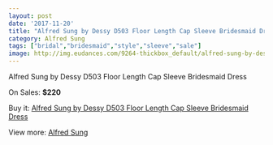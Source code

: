 ```yaml
---
layout: post
date: '2017-11-20'
title: "Alfred Sung by Dessy D503 Floor Length Cap Sleeve Bridesmaid Dress"
category: Alfred Sung
tags: ["bridal","bridesmaid","style","sleeve","sale"]
image: http://img.eudances.com/9264-thickbox_default/alfred-sung-by-dessy-d503-floor-length-cap-sleeve-bridesmaid-dress.jpg
---
```

Alfred Sung by Dessy D503 Floor Length Cap Sleeve Bridesmaid Dress

On Sales: **$220**
<a href="https://www.eudances.com/en/alfred-sung/3102-alfred-sung-by-dessy-d503-floor-length-cap-sleeve-bridesmaid-dress.html"><amp-img layout="responsive" width="600" height="600" src="//img.eudances.com/9264-thickbox_default/alfred-sung-by-dessy-d503-floor-length-cap-sleeve-bridesmaid-dress.jpg" alt="Alfred Sung by Dessy D503 Floor Length Cap Sleeve Bridesmaid Dress 0" /></a>
<a href="https://www.eudances.com/en/alfred-sung/3102-alfred-sung-by-dessy-d503-floor-length-cap-sleeve-bridesmaid-dress.html"><amp-img layout="responsive" width="600" height="600" src="//img.eudances.com/9267-thickbox_default/alfred-sung-by-dessy-d503-floor-length-cap-sleeve-bridesmaid-dress.jpg" alt="Alfred Sung by Dessy D503 Floor Length Cap Sleeve Bridesmaid Dress 1" /></a>
<a href="https://www.eudances.com/en/alfred-sung/3102-alfred-sung-by-dessy-d503-floor-length-cap-sleeve-bridesmaid-dress.html"><amp-img layout="responsive" width="600" height="600" src="//img.eudances.com/9266-thickbox_default/alfred-sung-by-dessy-d503-floor-length-cap-sleeve-bridesmaid-dress.jpg" alt="Alfred Sung by Dessy D503 Floor Length Cap Sleeve Bridesmaid Dress 2" /></a>
<a href="https://www.eudances.com/en/alfred-sung/3102-alfred-sung-by-dessy-d503-floor-length-cap-sleeve-bridesmaid-dress.html"><amp-img layout="responsive" width="600" height="600" src="//img.eudances.com/9265-thickbox_default/alfred-sung-by-dessy-d503-floor-length-cap-sleeve-bridesmaid-dress.jpg" alt="Alfred Sung by Dessy D503 Floor Length Cap Sleeve Bridesmaid Dress 3" /></a>

Buy it: [Alfred Sung by Dessy D503 Floor Length Cap Sleeve Bridesmaid Dress](https://www.eudances.com/en/alfred-sung/3102-alfred-sung-by-dessy-d503-floor-length-cap-sleeve-bridesmaid-dress.html "Alfred Sung by Dessy D503 Floor Length Cap Sleeve Bridesmaid Dress")

View more: [Alfred Sung](https://www.eudances.com/en/52-alfred-sung "Alfred Sung")